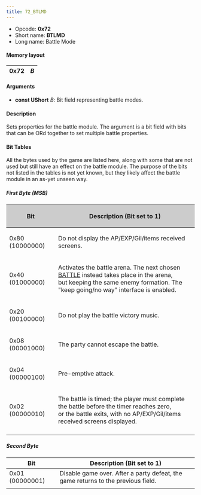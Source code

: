 ```yaml
---
title: 72_BTLMD
---
```


- Opcode: **0x72**
- Short name: **BTLMD**
- Long name: Battle Mode

#### Memory layout

| 0x72 | *B* |
|------|-----|

#### Arguments

- **const UShort** *B*: Bit field representing battle modes.

#### Description

Sets properties for the battle module. The argument is a bit field with bits that can be ORd together to set multiple battle properties.

#### Bit Tables

All the bytes used by the game are listed here, along with some that are not used but still have an effect on the battle module. The purpose of the bits not listed in the tables is not yet known, but they likely affect the battle module in an as-yet unseen way.

##### First Byte (MSB)

<table>
<thead>
<tr>
<th style="background:rgb(204,204,204)"><p>Bit</p></th>
<th style="background:rgb(204,204,204)"><p>Description (Bit set to 1)</p></th>
</tr>
</thead>
<tbody>
<tr>
<td><p>0x80 (10000000)</p></td>
<td><p>Do not display the AP/EXP/Gil/items received screens.</p></td>
</tr>
<tr>
<td><p>0x40 (01000000)</p></td>
<td><p>Activates the battle arena. The next chosen <a href="70_BATTLE.md" title="wikilink">BATTLE</a> instead takes place in the arena,<br />
but keeping the same enemy formation. The "keep going/no way" interface is enabled.</p></td>
</tr>
<tr>
<td><p>0x20 (00100000)</p></td>
<td><p>Do not play the battle victory music.</p></td>
</tr>
<tr>
<td><p>0x08 (00001000)</p></td>
<td><p>The party cannot escape the battle.</p></td>
</tr>
<tr>
<td><p>0x04 (00000100)</p></td>
<td><p>Pre-emptive attack.</p></td>
</tr>
<tr>
<td><p>0x02 (00000010)</p></td>
<td><p>The battle is timed; the player must complete the battle before the timer reaches zero,<br />
or the battle exits, with no AP/EXP/Gil/items received screens displayed.</p></td>
</tr>
<tr>
<td></td>
<td></td>
</tr>
</tbody>
</table>

##### Second Byte

| Bit | Description (Bit set to 1) |
|----|----|
| 0x01 (00000001) | Disable game over. After a party defeat, the game returns to the previous field. |
|  |  |
